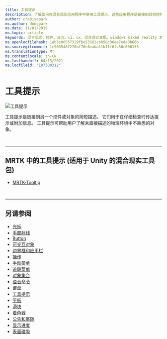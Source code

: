```yaml
---
title: 工具提示
description: 了解如何在混合现实应用程序中使用工具提示，这些应用程序是链接到其他控件或对象的简短说明。
author: cre8ivepark
ms.author: dongpark
ms.date: 11/01/2019
ms.topic: article
keywords: 混合现实，控件，交互，ui，ux，混合现实耳机，windows mixed reality 耳机，虚拟现实耳机，HoloLens，tooltip，MRTK，混合现实工具包
ms.openlocfilehash: 1ab3c00557329fbe53161cbb58c06ee7ede0b66b
ms.sourcegitcommit: 1c9035487270af76c6eaba11b11f6fc56c008135
ms.translationtype: MT
ms.contentlocale: zh-CN
ms.lasthandoff: 04/13/2021
ms.locfileid: "107300312"
---
```

# <a name="tooltip"></a>工具提示

![工具提示](images/UX_Hero_Tooltip.jpg)

工具提示是链接到另一个控件或对象的简短描述。 它们用于在仔细检查时传达提示或附加信息。 工具提示可帮助用户了解未直接描述的物理环境中不熟悉的对象。 

<br>

---

## <a name="tooltip-in-mrtk-mixed-reality-toolkit-for-unity"></a>MRTK 中的工具提示 (适用于 Unity 的混合现实工具包) 

* [MRTK-Tooltip](https://docs.microsoft.com/windows/mixed-reality/mrtk-unity/features/ux-building-blocks/tooltip)

<br>

---

## <a name="see-also"></a>另请参阅

* [光标](cursors.md)
* [手部射线](point-and-commit.md)
* [Button](button.md)
* [可交互对象](interactable-object.md)
* [边界框和应用栏](app-bar-and-bounding-box.md)
* [操作](direct-manipulation.md)
* [手动菜单](hand-menu.md)
* [追踪菜单](near-menu.md)
* [对象集合](object-collection.md)
* [语音命令](voice-input.md)
* [键盘](keyboard.md)
* [工具提示](tooltip.md)
* [平板](slate.md)
* [滑块](slider.md)
* [着色器](shader.md)
* [公告和尾随](billboarding-and-tag-along.md)
* [显示进度](progress.md)
* [表面磁吸](surface-magnetism.md)
